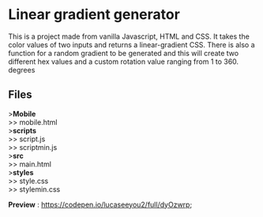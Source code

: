 # Linear gradient generator
This is a project made from vanilla Javascript, HTML and CSS. It takes the color values of two inputs and returns a linear-gradient CSS. There is also a function for a 
random gradient to be generated and this will create two different hex values and a custom rotation value ranging from 1 to 360. degrees<br>
## Files 
&#62;**Mobile** <br>
&#62;&#62; mobile.html <br>
&#62;**scripts** <br>
&#62;&#62; script.js <br>
&#62;&#62; scriptmin.js <br>
&#62;**src** <br>
&#62;&#62; main.html <br>
&#62;**styles** <br>
&#62;&#62; style.css <br>
&#62;&#62; stylemin.css <br>

**Preview** : https://codepen.io/lucaseeyou2/full/dyOzwrp;
